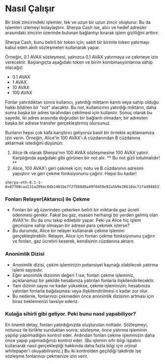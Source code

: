 # Nasıl Çalışır

Bir blok zincirindeki işlemler, tek ve uzun bir uzun zincir oluşturur. Bu da işlemleri izlemeyi kolaylaştırır. Sherpa Cash ise, alıcı ve hedef adresler arasındaki zincirin üzerinde bulunan bağlantıyı kırarak işlem gizliliğini arttırır.

Sherpa Cash, bunu belirli bir token için; sabit bir birimle token yatırmayı kabul eden akıllı sözleşmeleri kullanarak yapar.

Örneğin, 0.1 AVAX sözleşmesi, yalnızca 0.1 AVAX yatırmaya ve çekmeye izin verecektir. Başlangıçta aşağıdaki token ve birim kombinasyonlarına sahip olacağız:

* 0.1 AVAX
* 1 AVAX
* 10 AVAX
* 100 AVAX

Fonlar yatırıldıktan sonra kullanıcı, yatırdığı miktarın kanıtı veya sahip olduğu hakkı bildiren bir "not" alacaktır. Bu not, kullanıcının yatırdığı miktarın, daha sonra başka bir adres tarafından çekilmesi için kullanılır. Sonuç olarak bu sayede, iki adres arasında doğrudan bir bağlantı olmadan; bir adresten başka bir adrese transfer gerçekleştirmiş olursunuz.

Bunların hepsi çok kafa karıştırıcı geliyorsa basit bir örnekle açıklamamıza izin verin. Örneğin, Alice'in 100 AVAX'ı A cüzdanından B cüzdanına aktarmak istediğini düşünün:

1. Alice ilk olarak Sherpa'nın 100 AVAX sözleşmesine 100 AVAX yatırır. Karşılığında aşağıdaki gibi görünen bir not alır. ** Bu not gizli tutulmalıdır! **
2. Alice, 100 AVAX'ı geri çekmek için; notu ve B cüzdanının adresini yapıştırır ve geri çekme fonksiyonunu çağırır. Hepsi bu kadar!

```text
sherpa-eth-0.1-1-0x07f00caa131a209ac0db1401be7f2f568d8a49f0459e92a5b9e28610ac71fad948537e978ece8a62091b9305a8df2817113f7e8010c5ec5510149c5bfb25
```

### **Fonları Relayer\(Aktarıcı\) ile Çekme**

* Fonları bir ağ üzerinden çekerken belirli bir miktarda gaz ücreti ödenmesi gerekir. Fakat bu gaz, esasen herhangi bir yerden gelmiş olan AVAX’tır. Bu da onu takip edilebilir yapar. Peki ya Alice hiç işlem geçmişine sahip olmayan bir adrese para çekmek isterse?
* Bu durumda, Alice bir relayer kullanarak çekme işlemini gerçekleştirebilir. Relayer, Alice için fonları çekme fonksiyonunu çağırır ve fonları, gaz ücretini keserek, kendisinin cüzdanına aktarır.

### **Anonimlik Dizisi**

* Anonimlik dizisi, çekim işleminizin potansiyel kaynağı olabilecek yatırma işlemi sayısıdır.
* Eğer anonimlik dizisinin değeri 1 ise; fonları çekme işleminiz, açıklanamaz bir şekilde hesabınıza yatırılan fonlarla ilişkilendirilecektir.
* Yani dizinin sayısı ne kadar yüksekse, çekme işleminizin; hesabınıza yatırılan fonlarla bağdaşması veya ilişkilendirilmesi o kadar zor olur.
* Bu nedenle, fonlarınızı çekmeden önce anonimlik dizisinin artması için biraz beklemenizi tavsiye ederiz.

### Kulağa sihirli gibi geliyor. Peki bunu nasıl yapabiliyor?

En önemli detay, fonları yatırdığınızda oluşturulan nottadır. Sözleşmeyi, notunuz ile birlikte sunduktan sonra; sözleşme, önce yatırma işleminin yapılıp yapılmadığını kontrol eder. Ardından fonları çekme işleminizin daha önce yapıp yapmadığınızı kontrol eder. \(Bu işlemin sıfır bilgi ispatını kullanarak nasıl gerçekleştiği hakkında daha fazla bilgi için orjinal whitepaper’ı okuyabilirsiniz.\) Bu iki kontrolden geçildiği takdirde ise sözleşme fonlarınızı çekmenize izin verir.